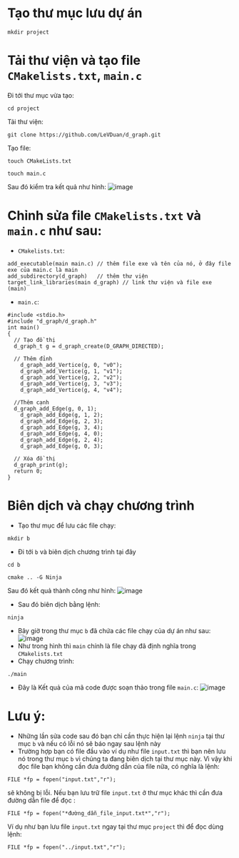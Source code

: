 # Tạo thư mục lưu dự án
```
mkdir project
```
# Tải thư viện và tạo file `CMakelists.txt`, `main.c` 
Đi tới thư mục vừa tạo:
```
cd project
```
Tải thư viện:
```
git clone https://github.com/LeVDuan/d_graph.git 
```
Tạo file:
```
touch CMakeLists.txt
```
```
touch main.c
```
Sau đó kiểm tra kết quả như hình:
![image](https://user-images.githubusercontent.com/84384872/123837514-1f816580-d935-11eb-8b8a-cd07ddca66b6.png)
# Chỉnh sửa file `CMakelists.txt` và `main.c` như sau:
- `CMakelists.txt`:
```
add_executable(main main.c) // thêm file exe và tên của nó, ở đây file exe của main.c là main
add_subdirectory(d_graph)   // thêm thư viện
target_link_libraries(main d_graph) // link thư viện và file exe (main)
```
- `main.c`:
```
#include <stdio.h>
#include "d_graph/d_graph.h"
int main()
{
  // Tạo đồ thị
  d_graph_t g = d_graph_create(D_GRAPH_DIRECTED);
  
  // Thêm đỉnh
	d_graph_add_Vertice(g, 0, "v0");
	d_graph_add_Vertice(g, 1, "v1");
	d_graph_add_Vertice(g, 2, "v2");
	d_graph_add_Vertice(g, 3, "v3");
	d_graph_add_Vertice(g, 4, "v4");
  
  //Thêm cạnh
  d_graph_add_Edge(g, 0, 1);
	d_graph_add_Edge(g, 1, 2);
	d_graph_add_Edge(g, 2, 3);
	d_graph_add_Edge(g, 3, 4);
	d_graph_add_Edge(g, 4, 0);
	d_graph_add_Edge(g, 2, 4);
	d_graph_add_Edge(g, 0, 3);
  
  // Xóa đồ thị
  d_graph_print(g);
  return 0;
}
```
# Biên dịch và chạy chương trình
- Tạo thư mục để lưu các file chạy:
```
mkdir b
```
- Đi tới `b` và biên dịch chương trình tại đây
```
cd b
```
```
cmake .. -G Ninja
```
Sau đó kết quả thành công như hình:
![image](https://user-images.githubusercontent.com/84384872/123839180-07aae100-d937-11eb-8851-491dac1ac65c.png)
- Sau đó biên dịch bằng lệnh:
```
ninja
```
- Bây giờ trong thư mục `b` đã chứa các file chạy của dự án như sau:
![image](https://user-images.githubusercontent.com/84384872/123839691-9ddf0700-d937-11eb-9c68-3dd314bbbabd.png)
- Như trong hình thì `main` chính là file chạy đã định nghĩa trong `CMakelists.txt`
- Chạy chương trình:
```
./main
```
- Đây là Kết quả của mã code được soạn thảo trong file `main.c`:
![image](https://user-images.githubusercontent.com/84384872/123840197-3ffeef00-d938-11eb-9616-54b78daf132a.png)
# Lưu ý:
- Những lần sửa code sau đó bạn chỉ cần thực hiện lại lệnh `ninja` tại thư mục `b` và nếu có lỗi nó sẽ báo ngay sau lệnh này
- Trường hợp bạn có file đầu vào ví dụ như file `input.txt` thì bạn nên lưu nó trong thư mục `b` vì chúng ta đang biên dịch tại thư mục này.
Vì vậy khi đọc file bạn không cần đưa đường dẫn của file nữa, có nghĩa là lệnh: 
```
FILE *fp = fopen("input.txt","r");
``` 
sẽ không bị lỗi. 
Nếu bạn lưu trữ file `input.txt` ở thư mục khác thì cần đưa đường dẫn file để đọc : 
```
FILE *fp = fopen("*đường_dẫn_file_input.txt*","r");
```
Ví dụ như bạn lưu file `input.txt` ngay tại thư mục `project` thì để đọc dùng lệnh:
```
FILE *fp = fopen("../input.txt","r");
```
